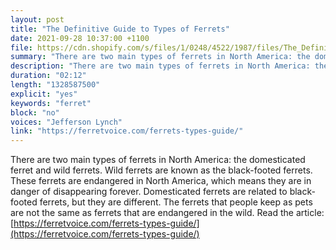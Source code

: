 ```yaml
---
layout: post
title: "The Definitive Guide to Types of Ferrets"
date: 2021-09-28 10:37:00 +1100
file: https://cdn.shopify.com/s/files/1/0248/4522/1987/files/The_Definitive_Guide_to_Types_of_Ferrets.mp3?v=1632801625
summary: "There are two main types of ferrets in North America: the domesticated ferret and wild ferrets. Wild ferrets are known as the black-footed ferrets. These ferrets are endangered in North America, which means they are in danger of disappearing forever. Domesticated ferrets are related to black-footed ferrets, but they are different. The ferrets that people keep as pets are not the same as ferrets that are endangered in the wild."
description: "There are two main types of ferrets in North America: the domesticated ferret and wild ferrets. Wild ferrets are known as the black-footed ferrets. These ferrets are endangered in North America, which means they are in danger of disappearing forever. Domesticated ferrets are related to black-footed ferrets, but they are different. The ferrets that people keep as pets are not the same as ferrets that are endangered in the wild. Read the article:<a href='https://ferretvoice.com/ferrets-types-guide/'>https://ferretvoice.com/ferrets-types-guide/</a>"
duration: "02:12" 
length: "1328587500"
explicit: "yes" 
keywords: "ferret"
block: "no" 
voices: "Jefferson Lynch"
link: "https://ferretvoice.com/ferrets-types-guide/"
---
```


There are two main types of ferrets in North America: the domesticated ferret and wild ferrets. Wild ferrets are known as the black-footed ferrets. These ferrets are endangered in North America, which means they are in danger of disappearing forever. Domesticated ferrets are related to black-footed ferrets, but they are different. The ferrets that people keep as pets are not the same as ferrets that are endangered in the wild. Read the article: [https://ferretvoice.com/ferrets-types-guide/](https://ferretvoice.com/ferrets-types-guide/)


